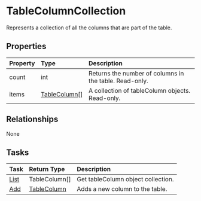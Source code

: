 # TableColumnCollection

Represents a collection of all the columns that are part of the table.

## Properties
| Property	   | Type	|Description|
|:---------------|:--------|:----------|
|count|int|Returns the number of columns in the table. Read-only.|
|items|[TableColumn[]](tablecolumn.md)|A collection of tableColumn objects. Read-only.|

## Relationships
None


## Tasks

| Task		   | Return Type	|Description|
|:---------------|:--------|:----------|
|[List](../api/tablecolumncollection_list.md) | TableColumn[]|Get tableColumn object collection. |
|[Add](../api/tablecolumncollection_add.md)|[TableColumn](tablecolumn.md)|Adds a new column to the table.|
